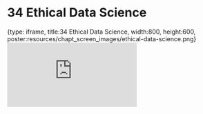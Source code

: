 # 34 Ethical Data Science
 
{type: iframe, title:34 Ethical Data Science, width:800, height:600, poster:resources/chapt_screen_images/ethical-data-science.png}
![](https://datatrail-jhu.github.io/DataTrail_ReOrg/no_toc/ethical-data-science.html)
 

 
